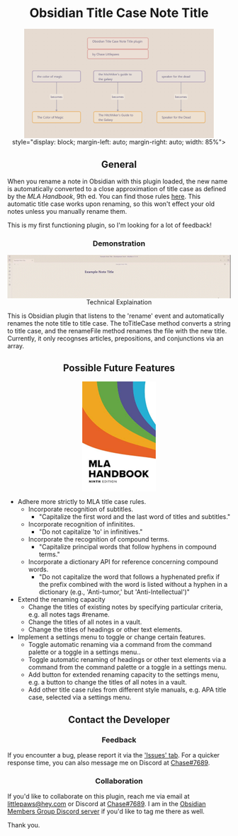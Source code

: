 <h1 align="center">Obsidian Title Case Note Title</h1>

<p align="center">
<img
  src="assets\TCNT Plugin Example.png"
  alt="An example note titles before and after title case."
  title="Plugin Example"
  style="display: block; margin-left: auto; margin-right: auto; max-width: 85%">
  style="display: block; margin-left: auto; margin-right: auto; width: 85%">
</p>

<h2 align="center">General</h2>

When you rename a note in Obsidian with this plugin loaded, the new name is automatically converted to a close approximation of title case as defined by the *MLA Handbook*, 9th ed. You can find those rules [here](https://titlecaseconverter.com/rules/#MLA). This automatic title case works upon renaming, so this won't effect your old notes unless you manually rename them.

This is my first functioning plugin, so I'm looking for a lot of feedback!

<h3 align="center">Demonstration</h3>
	
<p align="center">
<img
  src="assets\TCNT Plugin Demo.gif"
  alt="A gif demonstrating the plugin renaming a note title."
  title="Plugin Demonstration"
  style="display: block; margin-left: auto; margin-right: auto; width: 1000px; height: auto;>
</p>
	
<h2 align="center">Technical Explaination</h2>

This is Obsidian plugin that listens to the 'rename' event and automatically renames the note title to title case. The toTitleCase method converts a string to title case, and the renameFile method renames the file with the new title. Currently, it only recognses articles, prepositions, and conjunctions via an array.

<h2 align="center">Possible Future Features</h2>

<p align="center">
<img
  src="assets\MLA Handbook Cover.jpg"
  title="MLA Handbook cover"
  style="display: block;
		 margin-left: auto;
		 margin-right: auto;
		 max-width: 33%;">
</p>

- Adhere more strictly to MLA title case rules.
	- Incorporate recognition of subtitles.
		- "Capitalize the first word and the last word of titles and subtitles."
	- Incorporate recognition of infinitites.
		- "Do not capitalize 'to' in infinitives."
	- Incorporate the recognition of compound terms.
		- "Capitalize principal words that follow hyphens in compound terms."
	- Incorporate a dictionary API for reference concerning compound words.
		- "Do not capitalize the word that follows a hyphenated prefix if the prefix combined with the word is listed without a hyphen in a dictionary (e.g., 'Anti-tumor,' but 'Anti-Intellectual')"
- Extend the renaming capacity
	- Change the titles of existing notes by specifying particular criteria, e.g. all notes tags #rename.
	- Change the titles of all notes in a vault.
	- Change the titles of headings or other text elements.
- Implement a settings menu to toggle or change certain features.
	- Toggle automatic renaming via a command from the command palette or a toggle in a settings menu..
	- Toggle automatic renaming of headings or other text elements via a command from the command palette or a toggle in a settings menu.
	- Add button for extended renaming capacity to the settings menu, e.g. a button to change the titles of all notes in a vault.
	- Add other title case rules from different style manuals, e.g. APA title case, selected via a settings menu.


<h2 align="center">Contact the Developer</h2>

<h3 align="center">Feedback</h3>

If you encounter a bug, please report it via the ['Issues' tab](https://github.com/ChaseLittlepaws/obsidian-title-case-note-title/issues). For a quicker response time, you can also message me on Discord at [Chase#7689](https://discordapp.com/users/551209559557931043).

<h3 align="center">Collaboration</h3>

If you'd like to collaborate on this plugin, reach me via email at [littlepaws@hey.com](mailto:littlepaws@hey.com) or Discord at [Chase#7689](https://discordapp.com/users/551209559557931043). I am in the [Obsidian Members Group Discord server](https://discord.com/invite/obsidianmd) if you'd like to tag me there as well.

Thank you.
